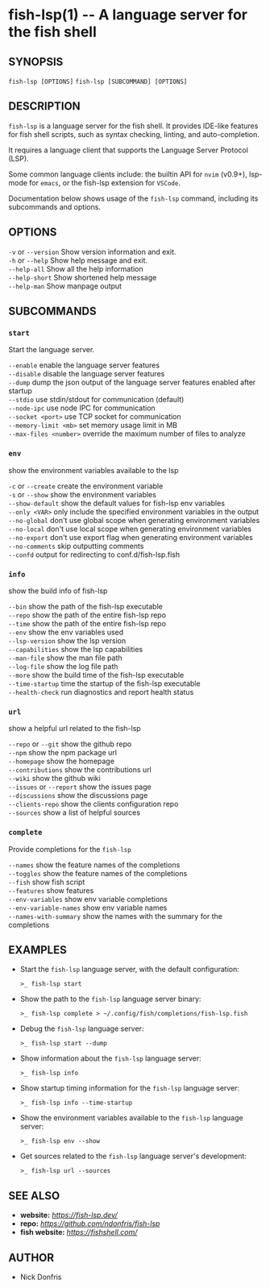 # fish-lsp(1) -- A language server for the fish shell

## SYNOPSIS

`fish-lsp [OPTIONS]`
`fish-lsp [SUBCOMMAND] [OPTIONS]`

## DESCRIPTION

`fish-lsp` is a language server for the fish shell. It provides IDE-like features for fish shell scripts, such as syntax checking, linting, and auto-completion.

It requires a language client that supports the Language Server Protocol (LSP).

Some common language clients include: the builtin API for `nvim` (v0.9+), lsp-mode for `emacs`, or the fish-lsp extension for `VSCode`.

Documentation below shows usage of the `fish-lsp` command, including its subcommands and options.

## OPTIONS

`-v` or `--version`           Show version information and exit.  
`-h` or `--help`              Show help message and exit.  
`--help-all`                Show all the help information  
`--help-short`              Show shortened help message  
`--help-man`                Show manpage output  

## SUBCOMMANDS

### `start`

Start the language server.

  `--enable`                  enable the language server features  
  `--disable`                 disable the language server features  
  `--dump`                    dump the json output of the language server features enabled after startup  
  `--stdio`                   use stdin/stdout for communication (default)  
  `--node-ipc`                use node IPC for communication  
  `--socket <port>`           use TCP socket for communication  
  `--memory-limit <mb>`       set memory usage limit in MB  
  `--max-files <number>`      override the maximum number of files to analyze  

### `env`

show the environment variables available to the lsp

  `-c` or `--create`            create the environment variable  
  `-s` or `--show`              show the environment variables  
  `--show-default`            show the default values for fish-lsp env variables  
  `--only <VAR>`              only include the specified environment variables in the output  
  `--no-global`               don't use global scope when generating environment variables  
  `--no-local`                don't use local scope when generating environment variables  
  `--no-export`               don't use export flag when generating environment variables  
  `--no-comments`             skip outputting comments  
  `--confd`                   output for redirecting to conf.d/fish-lsp.fish  

### `info`

show the build info of fish-lsp

  `--bin`                     show the path of the fish-lsp executable  
  `--repo`                    show the path of the entire fish-lsp repo  
  `--time`                    show the path of the entire fish-lsp repo  
  `--env`                     show the env variables used  
  `--lsp-version`             show the lsp version  
  `--capabilities`            show the lsp capabilities  
  `--man-file`                show the man file path  
  `--log-file`                show the log file path  
  `--more`                    show the build time of the fish-lsp executable  
  `--time-startup`            time the startup of the fish-lsp executable  
  `--health-check`            run diagnostics and report health status  

### `url`

show a helpful url related to the fish-lsp

  `--repo` or `--git`           show the github repo  
  `--npm`                     show the npm package url  
  `--homepage`                show the homepage  
  `--contributions`           show the contributions url  
  `--wiki`                    show the github wiki  
  `--issues` or `--report`      show the issues page  
  `--discussions`             show the discussions page  
  `--clients-repo`            show the clients configuration repo  
  `--sources`                 show a list of helpful sources  

### `complete`

Provide completions for the `fish-lsp`

  `--names`                   show the feature names of the completions  
  `--toggles`                 show the feature names of the completions  
  `--fish`                    show fish script  
  `--features`                show features  
  `--env-variables`           show env variable completions  
  `--env-variable-names`      show env variable names  
  `--names-with-summary`      show the names with the summary for the completions  

## EXAMPLES

- Start the `fish-lsp` language server, with the default configuration:

  ```fish
  >_ fish-lsp start
  ```

- Show the path to the `fish-lsp` language server binary:

  ```fish
  >_ fish-lsp complete > ~/.config/fish/completions/fish-lsp.fish
  ```

- Debug the `fish-lsp` language server:

  ```fish
  >_ fish-lsp start --dump
  ```

- Show information about the `fish-lsp` language server:

  ```fish
  >_ fish-lsp info 
  ```

- Show startup timing information for the `fish-lsp` language server:

  ```fish
  >_ fish-lsp info --time-startup
  ```

- Show the environment variables available to the `fish-lsp` language server:

  ```fish
  >_ fish-lsp env --show
  ```

- Get sources related to the `fish-lsp` language server's development:

  ```fish
  >_ fish-lsp url --sources
  ```

## SEE ALSO

- __website:__ _https://fish-lsp.dev/_
- __repo:__ _https://github.com/ndonfris/fish-lsp_
- __fish website:__ _https://fishshell.com/_

## AUTHOR

- Nick Donfris
